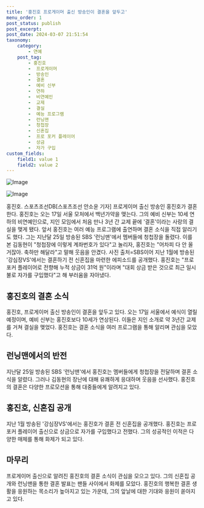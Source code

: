 ```yaml
---
title: '홍진호 프로게이머 출신 방송인이 결혼을 앞두고'
menu_order: 1
post_status: publish
post_excerpt: 
post_date: 2024-03-07 21:51:54
taxonomy:
    category:
        - 연예
    post_tag:
        - 홍진호
        -  프로게이머
        -  방송인
        -  결혼
        -  예비 신부
        -  연하
        -  비연예인
        -  교제
        -  결실
        -  예능 프로그램
        -  런닝맨
        -  청첩장
        -  신혼집
        -  프로 포커 플레이어
        -  상금
        -  자가 구입
custom_fields:
    field1: value 1
    field2: value 2
---
```


![Image](https://ssl.pstatic.net/mimgnews/image/076/2024/03/07/2024030801000467700052121_20240307111507873.jpg?type=w540)

![Image](https://mimgnews.pstatic.net/image/076/2024/03/07/2024030801000467700052122_20240307111507877.jpg?type=w540)

홍진호. 스포츠조선DB[스포츠조선 안소윤 기자] 프로게이머 출신 방송인 홍진호가 결혼한다. 홍진호는 오는 17일 서울 모처에서 백년가약을 맺는다. 그의 예비 신부는 10세 연하의 비연예인으로, 지인 모임에서 처음 만나 3년 간 교제 끝에 '결혼'이라는 사랑의 결실을 맺게 됐다. 앞서 홍진호는 여러 예능 프로그램에 출연하며 결혼 소식을 직접 알리기도 했다. 그는 지난달 25일 방송된 SBS '런닝맨'에서 멤버들에 청첩장을 돌렸다. 이를 본 김동현이 "청첩장에 이렇게 계좌번호가 있다"고 놀리자, 홍진호는 "어차피 다 안 올 거잖아. 축하만 해달라"고 말해 웃음을 안겼다.  사진 출처=SBS이어 지난 1월에 방송된 '강심장VS'에서는 결혼하기 전 신혼집을 마련한 에피소드를 공개했다. 홍진호는 "프로 포커 플레이어로 전향해 누적 상금이 31억 원"이라며 "대회 상금 받은 것으로 최근 일시불로 자가를 구입했다"고 해 부러움을 자아냈다. 
## 홍진호의 결혼 소식
홍진호, 프로게이머 출신 방송인이 결혼을 앞두고 있다. 오는 17일 서울에서 예식이 열릴 예정이며, 예비 신부는 홍진호보다 10세가 연상된다. 이들은 지인 소개로 약 3년간 교제를 거쳐 결실을 맺었다. 홍진호는 결혼 소식을 여러 프로그램을 통해 알리며 관심을 모았다.
## 런닝맨에서의 반전
지난달 25일 방송된 SBS '런닝맨'에서 홍진호는 멤버들에게 청첩장을 전달하며 결혼 소식을 알렸다. 그러나 김동현의 장난에 대해 유쾌하게 응대하며 웃음을 선사했다. 홍진호의 결혼은 다양한 프로모션을 통해 대중들에게 알려지고 있다.
## 홍진호, 신혼집 공개
지난 1월 방송된 '강심장VS'에서는 홍진호가 결혼 전 신혼집을 공개했다. 홍진호는 프로 포커 플레이어 출신으로 상금으로 자가를 구입했다고 전했다. 그의 성공적인 이적은 다양한 매체를 통해 화제가 되고 있다.
## 마무리
프로게이머 출신으로 알려진 홍진호의 결혼 소식이 관심을 모으고 있다. 그의 신혼집 공개와 런닝맨을 통한 결혼 발표는 팬들 사이에서 화제를 모았다. 홍진호의 행복한 결혼 생활을 응원하는 목소리가 높아지고 있는 가운데, 그의 앞날에 대한 기대와 응원이 쏟아지고 있다.
